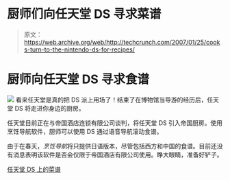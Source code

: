 # 厨师们向任天堂 DS 寻求菜谱

> 原文：<https://web.archive.org/web/http://techcrunch.com/2007/01/25/cooks-turn-to-the-nintendo-ds-for-recipes/>

# 厨师向任天堂 DS 寻求食谱

![](img/9ef109df4df83d8a9188bfa858bcb47c.png)
看来任天堂是真的把 DS 派上用场了！结束了在博物馆当导游的经历后，任天堂 DS 将走进你身边的厨房。

任天堂目前正在与帝国酒店连锁有限公司谈判，将任天堂 DS 引入帝国厨房。使用烹饪导航软件，厨师可以使用 DS 通过语音导航滚动食谱。

由于在春天，*烹饪导航*将只提供日语版本，尽管包括西方和中国的食谱。目前还没有消息表明该软件是否会仅限于帝国酒店有限公司使用。睁大眼睛，准备好铲子。

[任天堂 DS 上的菜谱](https://web.archive.org/web/20210227034706/http://www.ubergizmo.com/15/archives/2007/01/recipes_on_the_nintendo_ds.html)